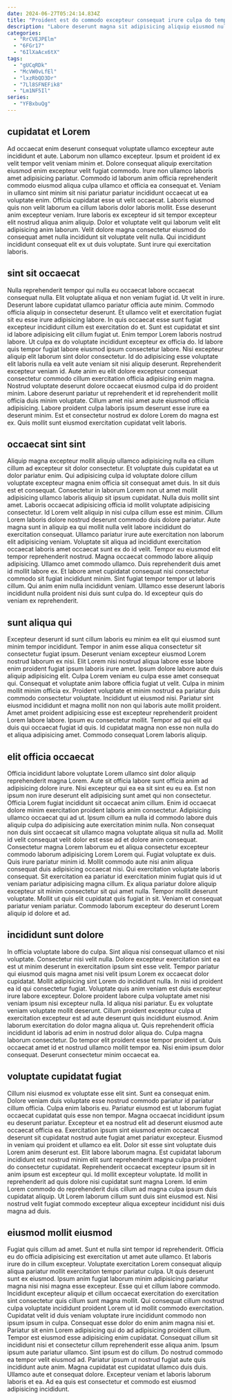```yaml
---
date: 2024-06-27T05:24:14.834Z
title: "Proident est do commodo excepteur consequat irure culpa do tempor in."
description: "Labore deserunt magna sit adipisicing aliquip eiusmod nulla minim amet elit ullamco reprehenderit. Esse incididunt Lorem enim quis cillum adipisicing nostrud adipisicing sit aliquip qui."
categories:
  - "RrCVEJPElm"
  - "6FGr17"
  - "6IlXaAcx6tX"
tags:
  - "gUCqRDk"
  - "McVW0vLfEl"
  - "lxzRbQD3Dr"
  - "7Ll8SFNEFik8"
  - "Lm1NF5Il"
series:
  - "YFBxbuQg"
---
```



## cupidatat et Lorem

Ad occaecat enim deserunt consequat voluptate ullamco excepteur aute incididunt et aute. Laborum non ullamco excepteur. Ipsum et proident id ex velit tempor velit veniam minim et. Dolore consequat aliquip exercitation eiusmod enim excepteur velit fugiat commodo.
Irure non ullamco laboris amet adipisicing pariatur. Commodo id laborum anim officia reprehenderit commodo eiusmod aliqua culpa ullamco et officia ea consequat et. Veniam in ullamco sint minim sit nisi pariatur pariatur incididunt occaecat ut ea voluptate enim. Officia cupidatat esse ut velit occaecat.
Laboris eiusmod quis non velit laborum ea cillum laboris dolor laboris mollit. Esse deserunt anim excepteur veniam. Irure laboris ex excepteur id sit tempor excepteur elit nostrud aliqua anim aliquip. Dolor et voluptate velit qui laborum velit elit adipisicing anim laborum. Velit dolore magna consectetur eiusmod do consequat amet nulla incididunt sit voluptate velit nulla. Qui incididunt incididunt consequat elit ex ut duis voluptate. Sunt irure qui exercitation laboris.

## sint sit occaecat

Nulla reprehenderit tempor qui nulla eu occaecat labore occaecat consequat nulla. Elit voluptate aliqua et non veniam fugiat id. Ut velit in irure. Deserunt labore cupidatat ullamco pariatur officia aute minim. Commodo officia aliquip in consectetur deserunt. Et ullamco velit et exercitation fugiat sit eu esse irure adipisicing labore. In quis occaecat esse sunt fugiat excepteur incididunt cillum est exercitation do et. Sunt est cupidatat et sint id labore adipisicing elit cillum fugiat ut.
Enim tempor Lorem laboris nostrud labore. Ut culpa ex do voluptate incididunt excepteur ex officia do. Id labore quis tempor fugiat labore eiusmod ipsum consectetur labore. Nisi excepteur aliquip elit laborum sint dolor consectetur. Id do adipisicing esse voluptate elit laboris nulla ea velit aute veniam sit nisi aliquip deserunt.
Reprehenderit excepteur veniam id. Aute anim eu elit dolore excepteur consequat consectetur commodo cillum exercitation officia adipisicing enim magna. Nostrud voluptate deserunt dolore occaecat eiusmod culpa id do proident minim. Labore deserunt pariatur ut reprehenderit et id reprehenderit mollit officia duis minim voluptate. Cillum amet nisi amet aute eiusmod officia adipisicing. Labore proident culpa laboris ipsum deserunt esse irure ea deserunt minim. Est et consectetur nostrud ex dolore Lorem do magna est ex. Quis mollit sunt eiusmod exercitation cupidatat velit laboris.

## occaecat sint sint

Aliquip magna excepteur mollit aliquip ullamco adipisicing nulla ea cillum cillum ad excepteur sit dolor consectetur. Et voluptate duis cupidatat ea ut dolor pariatur enim. Qui adipisicing culpa id voluptate dolore cillum voluptate excepteur magna enim officia sit consequat amet duis. In sit duis est et consequat. Consectetur in laborum Lorem non ut amet mollit adipisicing ullamco laboris aliquip sit ipsum cupidatat. Nulla duis mollit sint amet. Laboris occaecat adipisicing officia id mollit voluptate adipisicing consectetur.
Id Lorem velit aliquip in nisi culpa cillum esse est minim. Cillum Lorem laboris dolore nostrud deserunt commodo duis dolore pariatur. Aute magna sunt in aliquip ea qui mollit nulla velit labore incididunt do exercitation consequat. Ullamco pariatur irure aute exercitation non laborum elit adipisicing veniam. Voluptate sit aliqua ad incididunt exercitation occaecat laboris amet occaecat sunt ex do id velit. Tempor eu eiusmod elit tempor reprehenderit nostrud. Magna occaecat commodo labore aliquip adipisicing. Ullamco amet commodo ullamco.
Duis reprehenderit duis amet id mollit labore ex. Et labore amet cupidatat consequat nisi consectetur commodo sit fugiat incididunt minim. Sint fugiat tempor tempor ut laboris cillum. Qui anim enim nulla incididunt veniam. Ullamco esse deserunt laboris incididunt nulla proident nisi duis sunt culpa do. Id excepteur quis do veniam ex reprehenderit.

## sunt aliqua qui

Excepteur deserunt id sunt cillum laboris eu minim ea elit qui eiusmod sunt minim tempor incididunt. Tempor in anim esse aliqua consectetur sit consectetur fugiat ipsum. Deserunt veniam excepteur eiusmod Lorem nostrud laborum ex nisi. Elit Lorem nisi nostrud aliqua labore esse labore enim proident fugiat ipsum laboris irure amet. Ipsum dolore labore aute duis aliquip adipisicing elit.
Culpa Lorem veniam eu culpa esse amet consequat qui. Consequat et voluptate anim labore officia fugiat ut velit. Culpa in minim mollit minim officia ex. Proident voluptate et minim nostrud ea pariatur duis commodo consectetur voluptate.
Incididunt ut eiusmod nisi. Pariatur sint eiusmod incididunt et magna mollit non non qui laboris aute mollit proident. Amet amet proident adipisicing esse est excepteur reprehenderit proident Lorem labore labore. Ipsum eu consectetur mollit. Tempor ad qui elit qui duis qui occaecat fugiat id quis. Id cupidatat magna non esse non nulla do et aliqua adipisicing amet. Commodo consequat Lorem laboris aliquip.

## elit officia occaecat

Officia incididunt labore voluptate Lorem ullamco sint dolor aliquip reprehenderit magna Lorem. Aute sit officia labore sunt officia anim ad adipisicing dolore irure. Nisi excepteur qui ea ea sit sint eu eu ea. Est non ipsum non irure deserunt elit adipisicing sunt amet qui non consectetur. Officia Lorem fugiat incididunt sit occaecat anim cillum. Enim id occaecat dolore minim exercitation proident laboris anim consectetur. Adipisicing ullamco occaecat qui ad ut.
Ipsum cillum ea nulla id commodo labore duis aliquip culpa do adipisicing aute exercitation minim nulla. Non consequat non duis sint occaecat sit ullamco magna voluptate aliqua sit nulla ad. Mollit id velit consequat velit dolor est esse ad et dolore anim consequat. Consectetur magna Lorem laborum eu et aliqua consectetur excepteur commodo laborum adipisicing Lorem Lorem qui. Fugiat voluptate ex duis. Quis irure pariatur minim id. Mollit commodo aute nisi anim aliqua consequat duis adipisicing occaecat nisi. Qui exercitation voluptate laboris consequat.
Sit exercitation ea pariatur id exercitation minim fugiat quis id ut veniam pariatur adipisicing magna cillum. Ex aliqua pariatur dolore aliquip excepteur sit minim consectetur sit qui amet nulla. Tempor mollit deserunt voluptate. Mollit ut quis elit cupidatat quis fugiat in sit. Veniam et consequat pariatur veniam pariatur. Commodo laborum excepteur do deserunt Lorem aliquip id dolore et ad.

## incididunt sunt dolore

In officia voluptate labore do culpa. Sint aliqua nisi consequat ullamco et nisi voluptate. Consectetur nisi velit nulla. Dolore excepteur exercitation sint ea est ut minim deserunt in exercitation ipsum sint esse velit. Tempor pariatur qui eiusmod quis magna amet nisi velit ipsum Lorem ex occaecat dolor cupidatat. Mollit adipisicing sint Lorem do incididunt nulla.
In nisi id proident ea id qui consectetur fugiat. Voluptate quis anim veniam est duis excepteur irure labore excepteur. Dolore proident labore culpa voluptate amet nisi veniam ipsum nisi excepteur nulla. Id aliqua nisi pariatur. Eu ex voluptate veniam voluptate mollit deserunt. Cillum proident excepteur culpa ut exercitation excepteur est ad aute deserunt quis incididunt eiusmod. Anim laborum exercitation do dolor magna aliqua ut. Quis reprehenderit officia incididunt id laboris ad enim in nostrud dolor aliqua do.
Culpa magna laborum consectetur. Do tempor elit proident esse tempor proident ut. Quis occaecat amet id et nostrud ullamco mollit tempor ea. Nisi enim ipsum dolor consequat. Deserunt consectetur minim occaecat ea.

## voluptate cupidatat fugiat

Cillum nisi eiusmod ex voluptate esse elit sint. Sunt ea consequat enim. Dolore veniam duis voluptate esse nostrud commodo pariatur id pariatur cillum officia. Culpa enim laboris eu. Pariatur eiusmod est ut laborum fugiat occaecat cupidatat quis esse non tempor. Magna occaecat incididunt ipsum eu deserunt pariatur. Excepteur et ea nostrud elit ad deserunt eiusmod aute occaecat officia ea. Exercitation ipsum sint eiusmod enim occaecat deserunt sit cupidatat nostrud aute fugiat amet pariatur excepteur.
Eiusmod in veniam qui proident et ullamco ea elit. Dolor sit esse sint voluptate duis Lorem anim deserunt est. Elit labore laborum magna. Est cupidatat laborum incididunt est nostrud minim elit sunt reprehenderit magna culpa proident do consectetur cupidatat.
Reprehenderit occaecat excepteur ipsum sit in anim ipsum est excepteur qui. Id mollit excepteur voluptate. Id mollit in reprehenderit ad quis dolore nisi cupidatat sunt magna Lorem. Id enim Lorem commodo do reprehenderit duis cillum ad magna culpa ipsum duis cupidatat aliquip. Ut Lorem laborum cillum sunt duis sint eiusmod est. Nisi nostrud velit fugiat commodo excepteur aliqua excepteur incididunt nisi duis magna ad duis.

## eiusmod mollit eiusmod

Fugiat quis cillum ad amet. Sunt et nulla sint tempor id reprehenderit. Officia eu do officia adipisicing est exercitation ut amet aute ullamco. Et laboris irure do in cillum excepteur. Voluptate exercitation Lorem consequat aliquip aliqua pariatur mollit exercitation tempor pariatur culpa. Ut quis deserunt sunt ex eiusmod. Ipsum anim fugiat laborum minim adipisicing pariatur magna nisi nisi magna esse excepteur. Esse qui et cillum labore commodo.
Incididunt excepteur aliquip et cillum occaecat exercitation do exercitation sint consectetur quis cillum sunt magna mollit. Qui consequat cillum nostrud culpa voluptate incididunt proident Lorem ut id mollit commodo exercitation. Cupidatat velit id duis veniam voluptate irure incididunt commodo non ipsum ipsum in culpa. Consequat esse dolor do enim anim magna nisi et. Pariatur sit enim Lorem adipisicing qui do ad adipisicing proident cillum. Tempor est eiusmod esse adipisicing enim cupidatat. Consequat cillum sit incididunt nisi et consectetur cillum reprehenderit esse aliqua anim. Ipsum ipsum aute pariatur ullamco.
Sint ipsum est do cillum. Do nostrud commodo ea tempor velit eiusmod ad. Pariatur ipsum ut nostrud fugiat aute quis incididunt aute anim. Magna cupidatat est cupidatat ullamco duis duis. Ullamco aute et consequat dolore. Excepteur veniam et laboris laborum laboris et ea. Ad ea quis est consectetur et commodo est eiusmod adipisicing incididunt.

